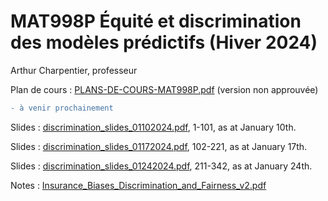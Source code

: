 # MAT998P Équité et discrimination des modèles prédictifs (Hiver 2024)

Arthur Charpentier, professeur

Plan de cours : [PLANS-DE-COURS-MAT998P.pdf](https://freakonometrics.hypotheses.org/files/2024/01/PLANS-DE-COURS-MAT998P.pdf) (version non approuvée)

```diff
- à venir prochainement
```

Slides : [discrimination_slides_01102024.pdf](https://github.com/freakonometrics/MAT998X/blob/main/docs/discrimination_slides_01102024.pdf), 1-101, as at January 10th.

Slides : [discrimination_slides_01172024.pdf](https://github.com/freakonometrics/MAT998X/blob/main/docs/discrimination_slides_01172024.pdf), 102-221, as at January 17th.

Slides : [discrimination_slides_01242024.pdf](https://github.com/freakonometrics/MAT998X/blob/main/docs/discrimination_slides_01242024.pdf), 211-342, as at January 24th.

Notes : [Insurance_Biases_Discrimination_and_Fairness_v2.pdf](http://freakonometrics.free.fr/Insurance_Biases_Discrimination_and_Fairness_v2.pdf)
